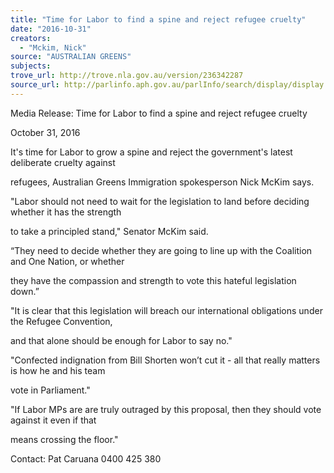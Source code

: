 ```yaml
---
title: "Time for Labor to find a spine and reject refugee cruelty"
date: "2016-10-31"
creators:
  - "Mckim, Nick"
source: "AUSTRALIAN GREENS"
subjects:
trove_url: http://trove.nla.gov.au/version/236342287
source_url: http://parlinfo.aph.gov.au/parlInfo/search/display/display.w3p;query=Id%3A%22media/pressrel/4907677%22
---
```


 

 

 Media Release: Time for Labor to find a spine and reject refugee cruelty 

 

 October 31, 2016 

 

 It's time for Labor to grow a spine and reject the government's latest deliberate cruelty against 

 refugees, Australian Greens Immigration spokesperson Nick McKim says. 

 "Labor should not need to wait for the legislation to land before deciding whether it has the strength 

 to take a principled stand," Senator McKim said. 

 

 “They need to decide whether they are going to line up with the Coalition and One Nation, or whether 

 they have the compassion and strength to vote this hateful legislation down.” 

 "It is clear that this legislation will breach our international obligations under the Refugee Convention, 

 and that alone should be enough for Labor to say no." 

 

 "Confected indignation from Bill Shorten won’t cut it - all that really matters is how he and his team 

 vote in Parliament." 

 

 "If Labor MPs are are truly outraged by this proposal, then they should vote against it even if  that 

 means crossing the floor." 

 

 Contact: Pat Caruana 0400 425 380 

 

 

